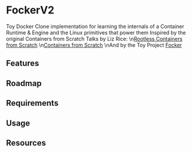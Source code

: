 # FockerV2
Toy Docker Clone implementation for learning the internals of a Container Runtime &amp; Engine and the Linux primitives that power them
Inspired by the original Containers from Scratch Talks by Liz Rice:
\n[Rootless Containers from Scratch](https://youtu.be/jeTKgAEyhsA?si=r3jHpAwHN-URUNF3)
\n[Containers from Scratch](https://youtu.be/8fi7uSYlOdc?si=FJtE1kde8oQzJoHM)
\nAnd by the Toy Project [Focker](https://github.com/biraj21/focker)

## Features


## Roadmap


## Requirements


## Usage


## Resources
